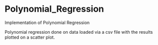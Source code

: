# Polynomial_Regression
Implementation of Polynomial Regression

Polynomial regression done on data loaded via a csv file with the results plotted on a scatter plot.
